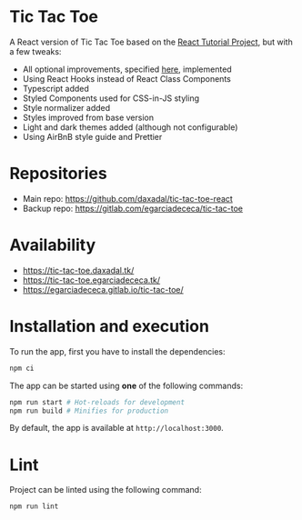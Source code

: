 # Tic Tac Toe

A React version of Tic Tac Toe based on the [React Tutorial Project](https://reactjs.org/tutorial/tutorial.html), but with a few tweaks:

- All optional improvements, specified [here](https://reactjs.org/tutorial/tutorial.html#wrapping-up), implemented
- Using React Hooks instead of React Class Components
- Typescript added
- Styled Components used for CSS-in-JS styling
- Style normalizer added
- Styles improved from base version
- Light and dark themes added (although not configurable)
- Using AirBnB style guide and Prettier

# Repositories

- Main repo: https://github.com/daxadal/tic-tac-toe-react
- Backup repo: https://gitlab.com/egarciadececa/tic-tac-toe

# Availability

- https://tic-tac-toe.daxadal.tk/
- https://tic-tac-toe.egarciadececa.tk/
- https://egarciadececa.gitlab.io/tic-tac-toe/

# Installation and execution

To run the app, first you have to install the dependencies:

```bash
npm ci
```

The app can be started using **one** of the following commands:

```bash
npm run start # Hot-reloads for development
npm run build # Minifies for production
```

By default, the app is available at `http://localhost:3000`.

# Lint

Project can be linted using the following command:

```bash
npm run lint
```
